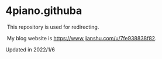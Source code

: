 # 4piano.githuba

​	This repository is used for redirecting. 

​	My blog website is https://www.jianshu.com/u/7fe938838f82.

Updated in 2022/1/6
